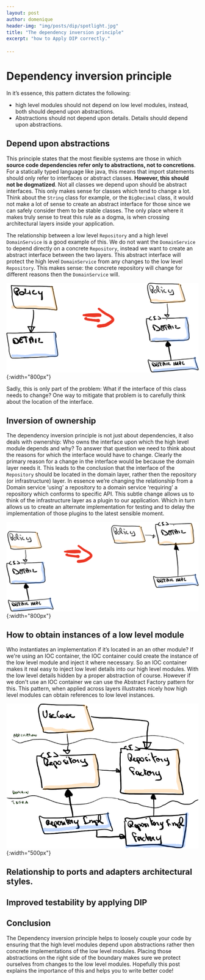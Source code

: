 ```yaml
---
layout: post
author: domenique
header-img: "img/posts/dip/spotlight.jpg"
title: "The dependency inversion principle"
excerpt: "how to Apply DIP correctly."

---
```


# Dependency inversion principle
In it’s essence, this pattern dictates the following:

* high level modules should not depend on low level modules, instead, both should depend upon abstractions.
* Abstractions should not depend upon details. Details should depend upon abstractions.

## Depend upon abstractions
This principle states that the most flexible systems are those in which **source code dependencies refer only to abstractions, not to concretions**. For a statically typed language like java, this means that import statements should only refer to interfaces or abstract classes. **However, this should not be dogmatized**. Not all classes we depend upon should be abstract interfaces. This only makes sense for classes which tend to change a lot. Think about the `String` class for example, or the `BigDecimal` class, it would not make a lot of sense to create an abstract interface for those since we can safely consider them to be stable classes. The only place where it makes truly sense to treat this rule as a dogma, is when crossing architectural layers inside your application. 

The relationship between a low level `Repository` and a high level `DomainService` is a good example of this. We do not want the `DomainService` to depend directly on a concrete `Repository`, instead we want to create an abstract interface between the two layers. This abstract interface will protect the high level `DomainService` from any changes to the low level `Repository`. This makes sense: the concrete repository will change for different reasons then the `DomainService` will.

![Introduce an abstraction](/img/posts/dip/introduceInterface.png){:width="800px"}

Sadly, this is only part of the problem: What if the interface of this class needs to change? One way to mitigate that problem is to carefully think about the location of the interface.

## Inversion of ownership
The dependency inversion principle is not just about dependencies, it also deals with ownership: Who owns the interface upon which the high level module depends and why? To answer that question we need to think about the reasons for which the interface would have to change. Clearly the primary reason for a change in the interface would be because the domain layer needs it. This leads to the conclusion that the interface of the `Repository` should be located in the domain layer, rather then the repository (or infrastructure) layer. In essence we’re changing the relationship from a Domain service ‘using’ a repository  to a domain service ‘requiring’ a repository which conforms to specific API. This subtle change allows us to think of the infrastructure layer as a plugin to our application. Which in turn allows us to create an alternate implementation for testing and to delay the implementation of those plugins to the latest sensible moment.

![Move interface](/img/posts/dip/moveInterface.png){:width="800px"}

## How to obtain instances of a low level module
Who instantiates an implementation if it’s located in an an other module? If we're using an IOC container, the IOC container could create the instance of the low level module and inject it where necessary. So an IOC container makes it real easy to inject low level details into our high level modules. With the low level details hidden by a proper abstraction of course. However if we don't use an IOC container we can use the Abstract Factory pattern for this. This pattern, when applied across layers illustrates nicely how high level modules can obtain references to low level instances.

![Introduce a factory](/img/posts/dip/withFactory.png){:width="500px"}

## Relationship to ports and adapters architectural styles.

## Improved testability by applying DIP

## Conclusion
The Dependency inversion principle helps to loosely couple your code by ensuring that the high level modules depend upon abstractions rather then concrete implementations of the low level modules. Placing those abstractions on the right side of the boundary makes sure we protect ourselves from changes to the low level modules. Hopefully this post explains the importance of this and helps you to write better code!
